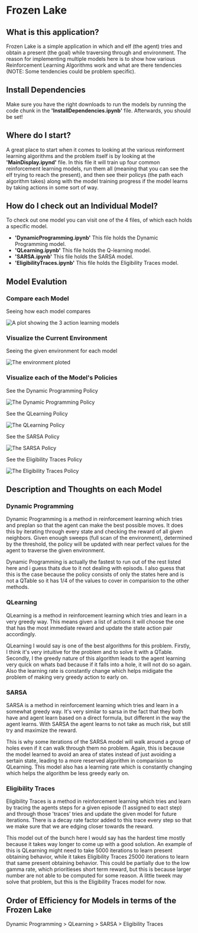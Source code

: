 # Frozen Lake

## What is this application?

Frozen Lake is a simple application in which and elf (the agent) tries and obtain a present (the goal) while traversing through and environment. The reason for implementing multiple models here is to show how various Reinforcement Learning Algorithms work and what are there tendencies (NOTE: Some tendencies could be problem specific).

## Install Dependencies

Make sure you have the right downloads to run the models by running the code chunk in the **'InstallDependencies.ipynb'** file. Afterwards, you should be set!

## Where do I start?

A great place to start when it comes to looking at the various reinforment learning algorithms and the problem itself is by looking at the **'MainDisplay.ipynd'** file. In this file it will train up four common reinforcement learning models, run them all (meaning that you can see the elf trying to reach the present), and then see their policys (the path each algorithm takes) along with the model training progress if the model learns by taking actions in some sort of way.

## How do I check out an Individual Model?

To check out one model you can visit one of the 4 files, of which each holds a specific model.

- **'DynamicProgramming.ipynb'** This file holds the Dynamic Programming model.
- **'QLearning.ipynb'** This file holds the Q-learning model.
- **'SARSA.ipynb'** This file holds the SARSA model.
- **'EligibilityTraces.ipynb'** This file holds the Eligibility Traces model.

## Model Evalution

### Compare each Model

Seeing how each model compares

![A plot showing the 3 action learning models](/images/frozen_lake_model_comparison.png)

### Visualize the Current Environment

Seeing the given environment for each model

![The environment ploted](/images/frozen_lake_environment.png)

### Visualize each of the Model's Policies

See the Dynamic Programming Policy

![The Dynamic Programming Policy](/images/frozen_lake_Dynamic%20Programming_policy.png)

See the QLearning Policy

![The QLearning Policy](/images/frozen_lake_QLearning_policy.png)

See the SARSA Policy

![The SARSA Policy](/images/frozen_lake_SARSA_policy.png)

See the Eligibility Traces Policy

![The Eligibility Traces Policy](/images/frozen_lake_Eligibility%20Traces_policy.png)

## Description and Thoughts on each Model

### Dynamic Programming

Dynamic Programming is a method in reinforcement learning which tries and preplan so that the agent can make the best possible moves. It does this by iterating through every state and checking the reward of all given neighbors. Given enough sweeps (full scan of the environment), determined by the threshold, the policy will be updated with near perfect values for the agent to traverse the given environment.

Dynamic Programming is actually the fastest to run out of the rest listed here and i guess thats due to it not dealing with episods. I also guess that this is the case because the policy consists of only the states here and is not a QTable so it has 1/4 of the values to cover in comparision to the other methods.

### QLearning

QLearning is a method in reinforcement learning which tries and learn in a very greedy way. This means given a list of actions it will choose the one that has the most immediate reward and update the state action pair accordingly.

QLearning I would say is one of the best algorithms for this problem. Firstly, I think it's very intuitive for the problem and to solve it with a QTable. Secondly, I the greedy nature of this algorithm leads to the agent learning very quick on whats bad because if it falls into a hole, it will not do so again. Also the learning rate is constantly change which helps midigate the problem of making very greedy action to early on.

### SARSA

SARSA is a method in reinforcement learning which tries and learn in a somewhat greedy way. It's very similar to sarsa in the fact that they both have and agent learn based on a direct formula, but different in the way the agent learns. With SARSA the agent learns to not take as much risk, but still try and maximize the reward.

This is why some iterations of the SARSA model will walk around a group of holes even if it can walk through them no problem. Again, this is because the model learned to avoid an area of states instead of just avoiding a sertain state, leading to a more reserved algorithm in comparision to QLearning. This model also has a learning rate which is constantly changing which helps the algorithm be less greedy early on.

### Eligibility Traces

Eligibility Traces is a method in reinforcement learning which tries and learn by tracing the agents steps for a given episode (1 assigned to eact step) and through those 'traces' tries and update the given model for future iterations. There is a decay rate factor added to this trace every step so that we make sure that we are edging closer towards the reward.

This model out of the bunch here I would say has the hardest time mostly because it takes way longer to come up with a good solution. An example of this is QLearning might need to take 5000 iterations to learn present obtaining behavior, while it takes Eligibility Traces 25000 iterations to learn that same present obtaining behavior. This could be partially due to the low gamma rate, which prioritieses short term reward, but this is because larger number are not able to be computed for some reason. A little tweek may solve that problem, but this is the Eligibility Traces model for now.

## Order of Efficiency for Models in terms of the Frozen Lake

Dynamic Programming > QLearning > SARSA > Eligibility Traces
